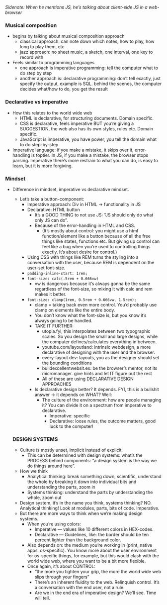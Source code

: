 *Sidenote: When he mentions JS, he’s talking about client-side JS in a web-browser*

### Musical composition

- begins by talking about musical composition approach
    - classical approach: can note down which notes, how to play, how long to play them, etc
    - jazz approach: no sheet music, a sketch, one interval, one key to record with
- Feels similar to programming languages
    - one approach is imperative programming: tell the computer what to do step by step
    - another approach is: declarative programming: don’t tell exactly, just specify the output, example is SQL. behind the scenes, the computer decides what/how to do, you get the result

### Declarative vs imperative

- How this relates to the world wide web
    - HTML is declarative, for structuring documents. Domain specific.
    - CSS is declarative, feels imperative BUT you’re giving a SUGGESTION, the web also has its own styles, rules etc. Domain specific.
    - JavaScript is imperative, you have power, you tell the domain what to do step-by-step.
- Imperative language: if you make a mistake, it skips over it, error-handling is toptier. In JS, if you make a mistake, the browser stops parsing. Imperative there’s more restrain to what you can do, is easy to learn, but it is more forgiving.

### Mindset

- Difference in mindset, imperative vs declarative mindset.
    - Let’s take a button-component:
        - Imperative approach: Div in HTML → functionality in JS
        - Declarative: HTML button
            - It’s a GOOD THING to not use JS: “JS should only do what only JS can do”.
            - Because of the error-handling in HTML and CSS.
                - (It’s mostly about control: you might use a html function/element like a button because of all the free things like states, functions etc. But giving up control can feel like a bug when you’re used to controlling things exactly. It’s about desire for control.)
        - Using CSS with things like REM turns the styling into a conversation with the user, because REM is dependent on the user-set font-size.
        - `padding-inline-start: 1rem;`
        - `font-size: calc(.5rem + 0.666vw)`
            - vw is dangerous because it’s always gonna be the same regardless of the font-size, so mixing it with calc and rem makes it better.
        - `font-size: clamp(1rem, 0.5rem + 0.666vw, 1.5rem);`
            - clamp = taking back even more control. You’d probably use clamp on elements like the entire body.
            - You don’t know what the font-size is, but you know it’s always going to be handled.
            - TAKE IT FURTHER:
                - utopia.fyi, this interpolates between two typographic scales. So you design the small and large designs, while the computer defines/calculates everything in between.
                - youtube.com/layoutland: intrinsic webdesign, a more declarative of designing with the user and the browser.
                - every-layout.dev: layouts, you as the designer should set the bounding conditions
                - buildexcellentwebsit.es: be the browser’s mentor, not its micromanager. give hints and let IT figure out the rest
                - All of these are using DECLARATIVE DESIGN APPROACHES
            - Is declarative design better? It depends. FYI, this is a bullshit answer → it depends on WHAT? Well:
                - The culture of the environment: how are people managing it? You can divide it on a spectrum from imperative to declarative.
                    - Imperative: specific
                    - Declarative: loose rules, the outcome matters, good luck to the computer!
    
    ### DESIGN SYSTEMS
    
    - Culture is mostly unset, implicit instead of explicit.
        - This can be determined with design systems: what’s the PROCESS behind components: “a design system is the way we do things around here”.
    - How we think
        - Analytical thinking: break something down, scientific, understand the whole by breaking it down into individual bits and understanding the parts, zoom in
        - Systems thinking: understand the parts by understanding the whole, zoom out
    - Design system, it’s in the name you think, systems thinking? NO. Analytical thinking! Look at modules, parts, bits of code. Imperative.
    - But there are more ways to think when we’re making design systems.
        - When you’re using colors:
            - Imperative — values like 10 different colors in HEX-codes.
            - Declarative — Guidelines, like: the border should be ten percent lighter than the background color.
        - Also depends on: the medium you’re working in (print, native apps, os-specific). You know more about the user environment for os-specific things, for example, but this would clash with the world wide web, where you want to be a bit more flexible.
        - Once again, it’s about CONTROL:
            - “the more you tighten your grip, the more the world wide web slips through your fingers”
            - There’s an inherent fluidity to the web. Relinquish control. It’s a conversation with the end user, not a rule.
            - Are we in the end era of imperative design? We’ll see. Time will tell.